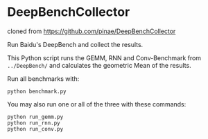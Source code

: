 # DeepBenchCollector
cloned from https://github.com/pinae/DeepBenchCollector

Run Baidu's DeepBench and collect the results.

This Python script runs the GEMM, RNN and Conv-Benchmark from
`../DeepBench/` and calculates the geometric Mean of the results.

Run all benchmarks with:

```
python benchmark.py
```

You may also run one or all of the three with these commands:

```
python run_gemm.py
python run_rnn.py
python run_conv.py
```
